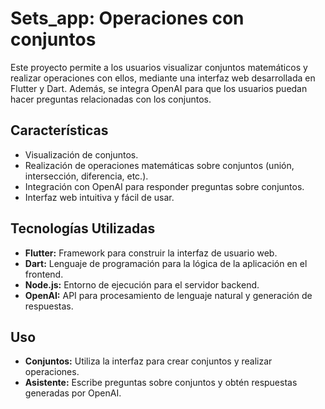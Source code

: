 # Sets_app: Operaciones con conjuntos

Este proyecto permite a los usuarios visualizar conjuntos matemáticos y realizar operaciones con ellos, mediante una interfaz web desarrollada en Flutter y Dart. Además, se integra OpenAI para que los usuarios puedan hacer preguntas relacionadas con los conjuntos.

## Características

- Visualización de conjuntos.
- Realización de operaciones matemáticas sobre conjuntos (unión, intersección, diferencia, etc.).
- Integración con OpenAI para responder preguntas sobre conjuntos.
- Interfaz web intuitiva y fácil de usar.

## Tecnologías Utilizadas

- **Flutter:** Framework para construir la interfaz de usuario web.
- **Dart:** Lenguaje de programación para la lógica de la aplicación en el frontend.
- **Node.js:** Entorno de ejecución para el servidor backend.
- **OpenAI:** API para procesamiento de lenguaje natural y generación de respuestas.

## Uso
- **Conjuntos:** Utiliza la interfaz para crear conjuntos y realizar operaciones.
- **Asistente:** Escribe preguntas sobre conjuntos y obtén respuestas generadas por OpenAI.
